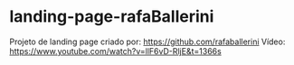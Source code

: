 # landing-page-rafaBallerini
Projeto de landing page criado por: https://github.com/rafaballerini
Vídeo: https://www.youtube.com/watch?v=llF6vD-RljE&t=1366s
